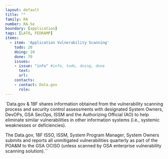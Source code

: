 ```yaml
---
layout: default
title: ""
family: RA
number: RA-5e
boundary: [application]
tags: [LATO, FEDRAMP]
items:
  - item: 'Application Vulnerability Scanning'
    todo: 20
    doing: 10
    done: 70   
    issues:
    - issue: "info" #info, todo, doing, done
      text:
      url:
    contacts:
    - contact: Data.gov
      role:
---
```

`Data.gov & 18F shares information obtained from the vulnerability scanning process and security control assessments with designated System Owners, DevOPs, GSA SecOps, ISSM and the Authorizing Official (AO) to help eliminate similar vulnerabilities in other information systems (i.e., systemic weaknesses or deficiencies).

The Data.gov, 18F ISSO, ISSM, System Program Manager, System Owners submits and reports all unmitigated  vulnerabilities quarterly as part of the POA&M to the GSA OCISO (unless scanned by GSA enterprise vulnerability scanning solution).``
